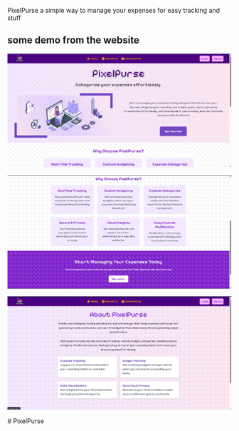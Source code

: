 PixelPurse a simple way to manage your expenses for easy tracking and stuff

## some demo from the website
<img src="./src/assets/readme_images/home-1.png" alt="i dunno">

![Homepage](./src/assets/readme_images/home-2.png)

![About US](./src/assets/readme_images/aboutUs-1.png)

#   P i x e l P u r s e 
 
 